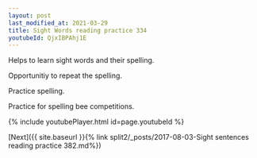 ```yaml
---
layout: post
last_modified_at: 2021-03-29
title: Sight Words reading practice 334
youtubeId: QjxIBPAhj1E
---
```

 
 
Helps to learn sight words and their spelling.

Opportunitiy to repeat the spelling. 

Practice spelling. 
 
Practice for spelling bee competitions. 
 
{% include youtubePlayer.html id=page.youtubeId %}
 
 

[Next]({{ site.baseurl }}{% link  split2/_posts/2017-08-03-Sight sentences reading practice 382.md%})
 
